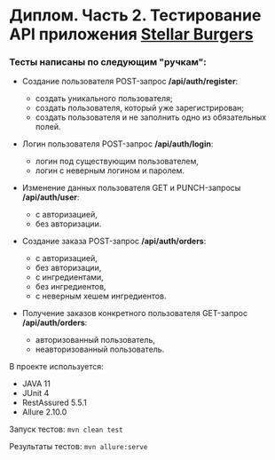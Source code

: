 # Диплом. Часть 2. Тестирование API приложения [Stellar Burgers](https://stellarburgers.nomoreparties.site)

### Тесты написаны по следующим "ручкам":
* Создание пользователя POST-запрос __/api/auth/register__:
  * создать уникального пользователя;
  * создать пользователя, который уже зарегистрирован;
  * создать пользователя и не заполнить одно из обязательных полей.


* Логин пользователя POST-запрос __/api/auth/login__:
  * логин под существующим пользователем,
  * логин с неверным логином и паролем.


* Изменение данных пользователя GET и PUNCH-запросы __/api/auth/user__:
  * с авторизацией,
  * без авторизации.


* Создание заказа POST-запрос __/api/auth/orders__:
  * с авторизацией,
  * без авторизации,
  * с ингредиентами,
  * без ингредиентов,
  * с неверным хешем ингредиентов.


* Получение заказов конкретного пользователя GET-запрос __/api/auth/orders__:
  * авторизованный пользователь,
  * неавторизованный пользователь.

В проекте используется:
* JAVA 11
* JUnit 4
* RestAssured 5.5.1
* Allure 2.10.0

Запуск тестов: `mvn clean test`

Результаты тестов: `mvn allure:serve`